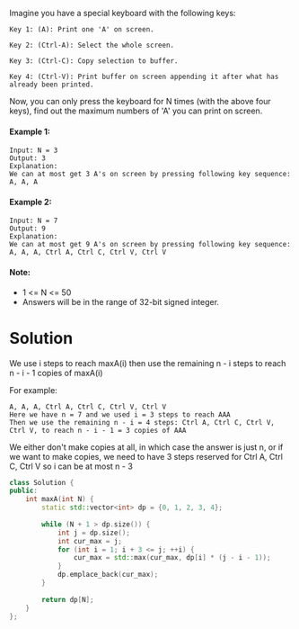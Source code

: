 Imagine you have a special keyboard with the following keys:

```
Key 1: (A): Print one 'A' on screen.

Key 2: (Ctrl-A): Select the whole screen.

Key 3: (Ctrl-C): Copy selection to buffer.

Key 4: (Ctrl-V): Print buffer on screen appending it after what has already been printed.
```

Now, you can only press the keyboard for N times (with the above four keys), find out the maximum numbers of 'A' you can print on screen.

#### Example 1:

```
Input: N = 3
Output: 3
Explanation: 
We can at most get 3 A's on screen by pressing following key sequence:
A, A, A
```

#### Example 2:

```
Input: N = 7
Output: 9
Explanation: 
We can at most get 9 A's on screen by pressing following key sequence:
A, A, A, Ctrl A, Ctrl C, Ctrl V, Ctrl V
```

#### Note:

* 1 <= N <= 50
* Answers will be in the range of 32-bit signed integer.

# Solution

We use i steps to reach maxA(i) then use the remaining n - i steps to reach n - i - 1 copies of maxA(i)

For example:

```
A, A, A, Ctrl A, Ctrl C, Ctrl V, Ctrl V
Here we have n = 7 and we used i = 3 steps to reach AAA
Then we use the remaining n - i = 4 steps: Ctrl A, Ctrl C, Ctrl V, Ctrl V, to reach n - i - 1 = 3 copies of AAA
```

We either don't make copies at all, in which case the answer is just n, or if we want to make copies, we need to have 3 steps reserved for Ctrl A, Ctrl C, Ctrl V so i can be at most n - 3

```cpp
class Solution {
public:
    int maxA(int N) {
        static std::vector<int> dp = {0, 1, 2, 3, 4};
        
        while (N + 1 > dp.size()) {
            int j = dp.size();
            int cur_max = j;
            for (int i = 1; i + 3 <= j; ++i) {
                cur_max = std::max(cur_max, dp[i] * (j - i - 1));
            }
            dp.emplace_back(cur_max);
        }
        
        return dp[N];
    }
};
```
